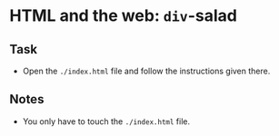 # HTML and the web: `div`-salad

## Task

- Open the `./index.html` file and follow the instructions given there.

## Notes

- You only have to touch the `./index.html` file.